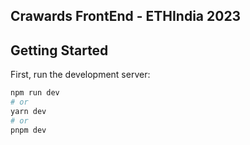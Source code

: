 ## Crawards FrontEnd - ETHIndia 2023

## Getting Started

First, run the development server:

```bash
npm run dev
# or
yarn dev
# or
pnpm dev
```

